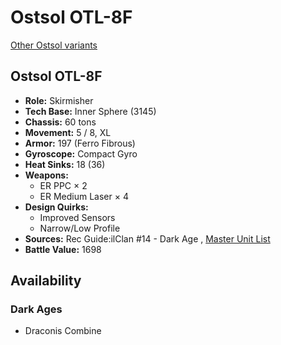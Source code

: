 # Ostsol OTL-8F 

[Other Ostsol variants](../ostsol.md) 

## Ostsol OTL-8F 

- **Role:** Skirmisher 
- **Tech Base:** Inner Sphere (3145) 
- **Chassis:** 60 tons 
- **Movement:** 5 / 8, XL 
- **Armor:** 197 (Ferro Fibrous) 
- **Gyroscope:** Compact Gyro 
- **Heat Sinks:** 18 (36) 
- **Weapons:** 
  - ER PPC × 2 
  - ER Medium Laser × 4 
- **Design Quirks:** 
  - Improved Sensors 
  - Narrow/Low Profile 
- **Sources:** Rec Guide:ilClan #14 - Dark Age , [Master Unit List](http://masterunitlist.info/Unit/Details/8173/ostsol-otl-8f) 
- **Battle Value:** 1698 

## Availability 

### Dark Ages 

- Draconis Combine 

